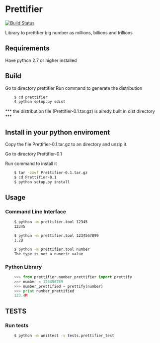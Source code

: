 # Prettifier

[![Build Status](https://travis-ci.org/marinampires/prettifier.svg?branch=master)](https://travis-ci.org/marinampires/prettifier)

Library to prettifier big number as millions, billions and trillions

## Requirements
Have python 2.7 or higher installed

## Build 
Go to directory prettifier
Run command to generate the distribution
```bash
	$ cd prettifier
	$ python setup.py sdist
```
*** the distribution file (Prettifier-0.1.tar.gz) is alredy built in dist directory ***


## Install in your python enviroment
Copy the file Prettifier-0.1.tar.gz to an directory and unzip it.

Go to directory Prettifier-0.1

Run command to install it
```bash
	$ tar -zxvf Prettifier-0.1.tar.gz 
	$ cd Prettifier-0.1
	$ python setup.py install
```

## Usage
### Command Line Interface

```bash
    $ python -m prettifier.tool 12345
    12345

    $ python -m prettifier.tool 1234567899
    1.2B

    $ python -m prettifier.tool number
    The type is not a numeric value
```
### Python Library

```python
	>>> from prettifier.number_prettifier import prettify
	>>> number = 123456789
	>>> number_prettified = prettify(number)
	>>> print number_prettified
	123.4M
```

## TESTS
### Run tests
```bash
	$ python -m unittest -v tests.prettifier_test
```

